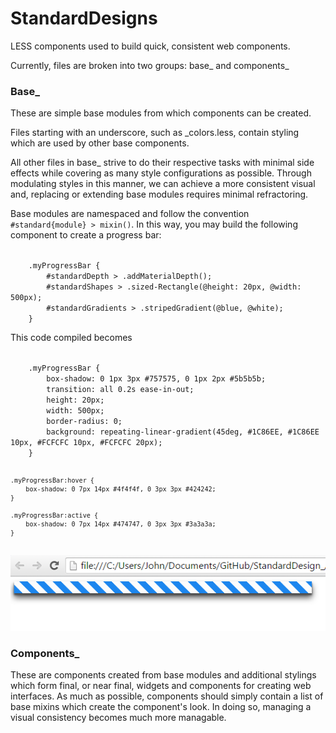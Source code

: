 # StandardDesigns
LESS components used to build quick, consistent web components. 

Currently, files are broken into two groups: base_ and components_

<h3>Base_</h3>

These are simple base modules from which components can be created. 

Files starting with an underscore, such as _colors.less, contain styling which are used by other base components.

All other files in base_ strive to do their respective tasks with minimal side effects while covering as many style
configurations as possible. Through modulating styles in this manner, we can achieve a more consistent visual and, replacing
or extending base modules requires minimal refractoring.


Base modules are namespaced and follow the convention `#standard{module} > mixin()`. In this way, you may build the following
component to create a progress bar:

<code>
    .myProgressBar {
        #standardDepth > .addMaterialDepth();
        #standardShapes > .sized-Rectangle(@height: 20px, @width: 500px);
        #standardGradients > .stripedGradient(@blue, @white);
    }
</code>

This code compiled becomes 

<code>
    .myProgressBar {
        box-shadow: 0 1px 3px #757575, 0 1px 2px #5b5b5b;
        transition: all 0.2s ease-in-out;
        height: 20px;
        width: 500px;
        border-radius: 0;
        background: repeating-linear-gradient(45deg, #1C86EE, #1C86EE 10px, #FCFCFC 10px, #FCFCFC 20px);
    }
    
    .myProgressBar:hover {
        box-shadow: 0 7px 14px #4f4f4f, 0 3px 3px #424242;
    }
    
    .myProgressBar:active {
        box-shadow: 0 7px 14px #474747, 0 3px 3px #3a3a3a;
    }

</code>

<img src="progressBar.PNG" />

<h3>Components_</h3>

These are components created from base modules and additional stylings which form final, or near final, widgets and components
for creating web interfaces. As much as possible, components should simply contain a list of base mixins which create the component's
look. In doing so, managing a visual consistency becomes much more managable. 

